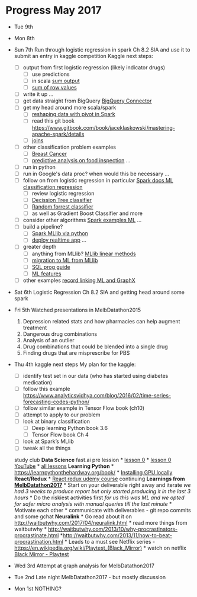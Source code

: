 # Progress May 2017

* Tue 9th

* Mon 8th

* Sun 7th
  Run through logistic regression in spark Ch 8.2 SIA and use it to submit an entry in kaggle competition
  Kaggle next steps:
    - [ ] output from first logistic regression (likely indicator drugs)
      - [ ] use predictions
      - [ ] in scala [sum output](http://stackoverflow.com/questions/37032025/how-to-sum-the-values-of-one-column-of-a-dataframe-in-spark-scala)
      - [ ] [sum of row values](http://stackoverflow.com/questions/36360540/spark-sum-of-row-values)
    - [ ] write it up
    ...
    - [ ] get data straight from BigQuery [BigQuery Connector](https://cloud.google.com/hadoop/examples/bigquery-connector-spark-example)
    - [ ] get my head around more scala/spark
      - [ ] [reshaping data with pivot in Spark](https://databricks.com/blog/2016/02/09/reshaping-data-with-pivot-in-apache-spark.html)
      - [ ] read this git book https://www.gitbook.com/book/jaceklaskowski/mastering-apache-spark/details
      - [ ] [joins](http://kirillpavlov.com/blog/2016/04/23/beyond-traditional-join-with-apache-spark/)
    - [ ] other classification problem examples
      - [ ] [Breast Cancer](https://mapr.com/blog/predicting-breast-cancer-using-apache-spark-machine-learning-logistic-regression/)
      - [ ] [predictive analysis on food inspection](https://docs.microsoft.com/en-us/azure/hdinsight/hdinsight-apache-spark-machine-learning-mllib-ipython)
    ...
    - [ ] run in python
    - [ ] run in Google's data proc? when would this be necessary
    ...
    - [ ] follow on from logistic regression in particular [Spark docs ML classification regression](https://spark.apache.org/docs/2.1.0/ml-classification-regression.html)
      - [ ] review logistic regression
      - [ ] [Decission Tree classifier](https://spark.apache.org/docs/2.1.0/ml-classification-regression.html#decision-tree-classifier)
      - [ ] [Random forrest classifier](https://spark.apache.org/docs/2.1.0/ml-classification-regression.html#random-forest-classifier)
      - [ ] as well as Gradient Boost Classifier and more
    - [ ] consider other algorithms [Spark examples ML](https://github.com/apache/spark/tree/master/examples/src/main/scala/org/apache/spark/examples/ml)
    ...
    - [ ] build a pipeline?
      - [ ] [Spark MLlib via python](http://people.duke.edu/~ccc14/sta-663-2016/21D_Spark_MLib.html)
      - [ ] [deploy realtime app](https://hackernoon.com/how-i-deployed-my-spark-document-classification-logistic-regression-model-s-as-a-standalone-app-64b05b44e102)
    ...
    - [ ] greater depth
      - [ ] anything from MLlib? [MLlib linear methods](https://spark.apache.org/docs/2.1.0/mllib-linear-methods.html)
      - [ ] [migration to ML from MLlib](http://spark.apache.org/docs/latest/ml-guide.html)
      - [ ] [SQL prog guide](http://spark.apache.org/docs/latest/sql-programming-guide.html)
      - [ ] [ML features](https://spark.apache.org/docs/2.1.0/ml-features.html)
    - [ ] other examples [record linking ML and GraphX](https://medium.com/towards-data-science/record-linking-with-apache-sparks-mllib-graphx-d118c5f31f83)

* Sat 6th
  Logistic Regression Ch 8.2 SIA and getting head around some spark

* Fri 5th
  Watched presentations in MelbDatathon2015
  1. Depression related stats and how pharmacies can help augment treatment
  1. Dangerous drug combinations
  1. Analysis of an outlier
  1. Drug combinations that could be blended into a single drug
  1. Finding drugs that are misprescribe for PBS

* Thu 4th
  kaggle next steps
    My plan for the kaggle:
    - [ ] identify test set in our data (who has started using diabetes medication)
    - [ ] follow this example https://www.analyticsvidhya.com/blog/2016/02/time-series-forecasting-codes-python/
    - [ ] follow similar example in Tensor Flow book (ch10)
    - [ ] attempt to apply to our problem
    - [ ] look at binary classification
      - [ ] Deep learning Python book 3.6
      - [ ] Tensor Flow book Ch 4
    - [ ] look at Spark’s MLlib
    - [ ] tweak all the things

  study club
    **Data Science**
    fast.ai pre lession
      * [lesson 0](http://course.fast.ai/lessons/lesson0.html)
      * [lesson 0 YouTube](https://www.youtube.com/watch?v=ACU-T9L4_lI)
      * [all lessons](http://course.fast.ai/lessons/lessons.html)
    **Learning Python**
      * https://learnpythonthehardway.org/book/
      * [Installing GPU locally](https://github.com/tensorflow/tensorflow#installation)
    **React/Redux**
      * [React redux udemy course](https://www.udemy.com/react-redux/) continuing
    **Learnings from [MelbDatathon2017](https://redbubble.atlassian.net/wiki/www.datasciencemelbourne.com/datathon/)**
      * Start on your deliverable right away and iterate
        _we had 3 weeks to produce report but only started producing it in the
        last 3 hours_
      * Do the riskiest activities first
        _for us this was ML and we opted for safer micro analysis with manual
        queries till the last minute_
      * Motivate each other
      * communicate with deliverables - git repo commits and some gchat
    **Neuralink**
      * Go read about it on http://waitbutwhy.com/2017/04/neuralink.html
      * read more things from waitbutwhy
        * http://waitbutwhy.com/2013/10/why-procrastinators-procrastinate.html
        *http://waitbutwhy.com/2013/11/how-to-beat-procrastination.html
      * Leads to a must see Netflix series - https://en.wikipedia.org/wiki/Playtest_(Black_Mirror)
        * watch on netflix [Black Mirror - Playtest](https://www.netflix.com/watch/80104630)
* Wed 3rd
  Attempt at graph analysis for MelbDatathon2017
* Tue 2nd
  Late night MelbDatathon2017 - but mostly discussion
* Mon 1st
  NOTHING?

